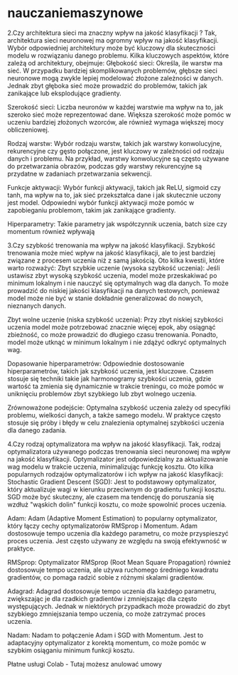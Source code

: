 # nauczaniemaszynowe

2.Czy architektura sieci ma znaczny wpływ na jakość klasyfikacji ?
Tak, architektura sieci neuronowej ma ogromny wpływ na jakość klasyfikacji. Wybór odpowiedniej architektury może być kluczowy dla skuteczności modelu w rozwiązaniu danego problemu. Kilka kluczowych aspektów, które zależą od architektury, obejmuje:
Głębokość sieci: Określa, ile warstw ma sieć. W przypadku bardziej skomplikowanych problemów, głębsze sieci neuronowe mogą zwykle lepiej modelować złożone zależności w danych. Jednak zbyt głęboka sieć może prowadzić do problemów, takich jak zanikające lub eksplodujące gradienty.

Szerokość sieci: Liczba neuronów w każdej warstwie ma wpływ na to, jak szeroko sieć może reprezentować dane. Większa szerokość może pomóc w uczeniu bardziej złożonych wzorców, ale również wymaga większej mocy obliczeniowej.

Rodzaj warstw: Wybór rodzaju warstw, takich jak warstwy konwolucyjne, rekurencyjne czy gęsto połączone, jest kluczowy w zależności od rodzaju danych i problemu. Na przykład, warstwy konwolucyjne są często używane do przetwarzania obrazów, podczas gdy warstwy rekurencyjne są przydatne w zadaniach przetwarzania sekwencji.

Funkcje aktywacji: Wybór funkcji aktywacji, takich jak ReLU, sigmoid czy tanh, ma wpływ na to, jak sieć przekształca dane i jak skutecznie uczony jest model. Odpowiedni wybór funkcji aktywacji może pomóc w zapobieganiu problemom, takim jak zanikające gradienty.

Hiperparametry: Takie parametry jak współczynnik uczenia, batch size czy momentum również wpływają

3.Czy szybkość trenowania ma wpływ na jakość klasyfikacji. 
Szybkość trenowania może mieć wpływ na jakość klasyfikacji, ale to jest bardziej związane z procesem uczenia niż z samą jakością. Oto kilka kwestii, które warto rozważyć:
Zbyt szybkie uczenie (wysoka szybkość uczenia): Jeśli ustawisz zbyt wysoką szybkość uczenia, model może przeskakiwać po minimum lokalnym i nie nauczyć się optymalnych wag dla danych. To może prowadzić do niskiej jakości klasyfikacji na danych testowych, ponieważ model może nie być w stanie dokładnie generalizować do nowych, nieznanych danych.

Zbyt wolne uczenie (niska szybkość uczenia): Przy zbyt niskiej szybkości uczenia model może potrzebować znacznie więcej epok, aby osiągnąć zbieżność, co może prowadzić do długiego czasu trenowania. Ponadto, model może utknąć w minimum lokalnym i nie zdążyć odkryć optymalnych wag.

Dopasowanie hiperparametrów: Odpowiednie dostosowanie hiperparametrów, takich jak szybkość uczenia, jest kluczowe. Czasem stosuje się techniki takie jak harmonogramy szybkości uczenia, gdzie wartość ta zmienia się dynamicznie w trakcie treningu, co może pomóc w uniknięciu problemów zbyt szybkiego lub zbyt wolnego uczenia.

Zrównoważone podejście: Optymalna szybkość uczenia zależy od specyfiki problemu, wielkości danych, a także samego modelu. W praktyce często stosuje się próby i błędy w celu znalezienia optymalnej szybkości uczenia dla danego zadania.

4.Czy rodzaj optymalizatora ma wpływ na jakość klasyfikacji.
Tak, rodzaj optymalizatora używanego podczas trenowania sieci neuronowej ma wpływ na jakość klasyfikacji. Optymalizator jest odpowiedzialny za aktualizowanie wag modelu w trakcie uczenia, minimalizując funkcję kosztu. Oto kilka popularnych rodzajów optymalizatorów i ich wpływ na jakość klasyfikacji:
Stochastic Gradient Descent (SGD): Jest to podstawowy optymalizator, który aktualizuje wagi w kierunku przeciwnym do gradientu funkcji kosztu. SGD może być skuteczny, ale czasem ma tendencję do poruszania się wzdłuż "wąskich dolin" funkcji kosztu, co może spowolnić proces uczenia.

Adam: Adam (Adaptive Moment Estimation) to popularny optymalizator, który łączy cechy optymalizatorów RMSprop i Momentum. Adam dostosowuje tempo uczenia dla każdego parametru, co może przyspieszyć proces uczenia. Jest często używany ze względu na swoją efektywność w praktyce.

RMSprop: Optymalizator RMSprop (Root Mean Square Propagation) również dostosowuje tempo uczenia, ale używa ruchomego średniego kwadratu gradientów, co pomaga radzić sobie z różnymi skalami gradientów.

Adagrad: Adagrad dostosowuje tempo uczenia dla każdego parametru, zwiększając je dla rzadkich gradientów i zmniejszając dla często występujących. Jednak w niektórych przypadkach może prowadzić do zbyt szybkiego zmniejszania tempo uczenia, co może zatrzymać proces uczenia.

Nadam: Nadam to połączenie Adam i SGD with Momentum. Jest to adaptacyjny optymalizator z korektą momentum, co może pomóc w szybkim osiąganiu minimum funkcji kosztu.

Płatne usługi Colab - Tutaj możesz anulować umowy
